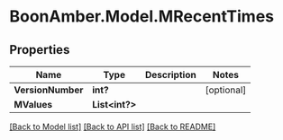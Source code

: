 # BoonAmber.Model.MRecentTimes
## Properties

Name | Type | Description | Notes
------------ | ------------- | ------------- | -------------
**VersionNumber** | **int?** |  | [optional] 
**MValues** | **List&lt;int?&gt;** |  | 

[[Back to Model list]](../README.md#documentation-for-models) [[Back to API list]](../README.md#documentation-for-api-endpoints) [[Back to README]](../README.md)

